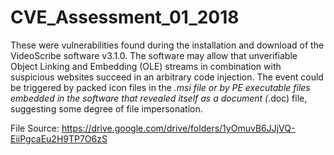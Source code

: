 # CVE_Assessment_01_2018
These were vulnerabilities found during the installation and download of the VideoScribe software v3.1.0. The software may allow that unverifiable Object Linking and Embedding (OLE) streams in combination with suspicious websites succeed in an arbitrary code injection. The event could be triggered by packed icon files in the *.msi file or by PE executable files embedded in the software that revealed itself as a document (*.doc) file, suggesting some degree of file impersonation.

File Source:
https://drive.google.com/drive/folders/1yOmuvB6JJjVQ-EiiPgcaEu2H9TP7O6zS
